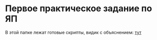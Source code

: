# Первое практическое задание по ЯП
В этой папке лежат готовые скрипты, видик с объяснением: [тут](https://youtu.be/nH2-POtKJhU)
